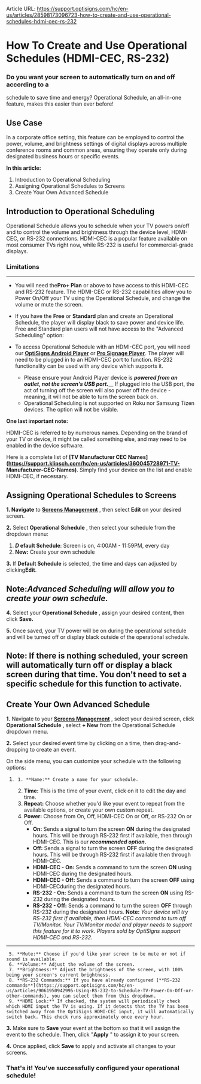 Article URL: https://support.optisigns.com/hc/en-us/articles/28598173096723-how-to-create-and-use-operational-schedules-hdmi-cec-rs-232

# How To Create and Use Operational Schedules (HDMI-CEC, RS-232)

### Do you want your screen to automatically turn on and off according to a
schedule to save time and energy? Operational Schedule, an all-in-one feature,
makes this easier than ever before!

Use Case  
---  
In a corporate office setting, this feature can be employed to control the
power, volume, and brightness settings of digital displays across multiple
conference rooms and common areas, ensuring they operate only during
designated business hours or specific events.  
  
**In this article:**

  1. Introduction to Operational Scheduling
  2. Assigning Operational Schedules to Screens
  3. Create Your Own Advanced Schedule

##  **Introduction to Operational Scheduling**

Operational Schedule allows you to schedule when your TV powers on/off and to
control the volume and brightness through the device level, HDMI-CEC, or
RS-232 connections. HDMI-CEC is a popular feature available on most consumer
TVs right now, while RS-232 is useful for commercial-grade displays.

### Limitations  
  
---  
  
  * You will need the**Pro+ Plan** or above to have access to this HDMI-CEC and RS-232 feature. The HDMI-CEC or RS-232 capabilities allow you to Power On/Off your TV using the Operational Schedule, and change the volume or mute the screen.

  
  
  * If you have the **Free** or **Standard** plan and create an Operational Schedule, the player will display black to save power and device life. Free and Standard plan users will not have access to the "Advanced Scheduling" option:  

  
  
  * To access Operational Schedule with an HDMI-CEC port, you will need our [**OptiSigns Android Player**](https://shop.optisigns.com/products/optisigns-android-stick-player-2) or [**Pro Signage Player**](https://shop.optisigns.com/products/optisigns-digital-signage-player). The player will need to be plugged in to an HDMI-CEC port to function. RS-232 functionality can be used with any device which supports it. 
    * Please ensure your Android Player device is **_powered from an outlet, not the screen's USB port._**__ If plugged into the USB port, the act of turning off the screen will also power off the device - meaning, it will not be able to turn the screen back on.
    * Operational Scheduling is not supported on Roku nor Samsung Tizen devices. The option will not be visible.

  
  
**One last important note:**

HDMI-CEC is referred to by numerous names. Depending on the brand of your TV
or device, it might be called something else, and may need to be enabled in
the device software.

Here is a complete list of **[TV Manufacturer CEC
Names](https://support.klipsch.com/hc/en-us/articles/360045728971-TV-
Manufacturer-CEC-Names)**. Simply find your device on the list and enable
HDMI-CEC, if necessary.

##  **Assigning Operational Schedules to Screens**

**1\. Navigate** to **[Screens
Management](https://app.optisigns.com/app/screenManagement)** , then select
**Edit** on your desired screen.

**2.** Select **Operational Schedule** , then select your schedule from the
dropdown menu:

  1. **_D_ efault Schedule**: Screen is on, 4:00AM - 11:59PM, every day
  2. **New:** Create your own schedule

**3.** If **Default Schedule** is selected, the time and days can adjusted by
clicking**Edit**.

**Note:_Advanced Scheduling_** _will allow you to create your own schedule._  
---  
  
**4.** Select your **Operational Schedule** , assign your desired content,
then click **Save.**

**5.** Once saved, your TV power will be on during the operational schedule
and will be turned off or display black outside of the operational schedule.

Note: If there is nothing scheduled, your screen will automatically turn off
or display a black screen during that time. You don't need to set a specific
schedule for this function to activate.  
---  
  
##  **Create Your Own Advanced Schedule**

**1.** Navigate to your **[Screens
Management](https://app.optisigns.com/app/screenManagement)** , select your
desired screen, click **Operational Schedule** , select **\+ New** from the
Operational Schedule dropdown menu.

**2.** Select your desired event time by clicking on a time, then drag-and-
dropping to create an event.

On the side menu, you can customize your schedule with the following options:

  1.      1. **Name:** Create a name for your schedule.
     2. **Time:** This is the time of your event, click on it to edit the day and time.
     3. **Repeat:** Choose whether you'd like your event to repeat from the available options, or create your own custom repeat.
     4. **Power:** Choose from On, Off, HDMI-CEC On or Off, or RS-232 On or Off. 
        * **On:** Sends a signal to turn the screen **ON** during the designated hours. This will be through RS-232 first if available, then through HDMI-CEC. This is our _**recommended option.**_
        * **Off:** Sends a signal to turn the screen **OFF** during the designated hours. This will be through RS-232 first if available then through HDMI-CEC.
        * **HDMI-CEC - On:** Sends a command to turn the screen **ON** using HDMI-CEC during the designated hours.
        * **HDMI-CEC - Off:** Sends a command to turn the screen **OFF** using HDMI-CECduring the designated hours.
        * **RS-232 - On:** Sends a command to turn the screen **ON** using RS-232 during the designated hours.
        * **RS-232 - Off:** Sends a command to turn the screen **OFF** through RS-232 during the designated hours.  **Note:** _Your device will try RS-232 first if available, then HDMI-CEC command to turn off TV/Monitor. Your TV/Monitor model and player needs to support this feature for it to work. Players sold by OptiSigns support HDMI-CEC and RS-232._  
---  
     5. **Mute:** Choose if you'd like your screen to be mute or not if sound is available.
     6. **Volume:** Adjust the volume of the screen.
     7. **Brightness:** Adjust the brightness of the screen, with 100% being your screen's current brightness.
     8. **RS-232 Commands:** If you have already configured [**RS-232 commands**](https://support.optisigns.com/hc/en-us/articles/9061950942995-Using-RS-232-to-Schedule-TV-Power-On-Off-or-other-commands), you can select them from this dropdown.
     9. **HDMI Lock:** If checked, the system will periodically check which HDMI input the TV is using. If it detects that the TV has been switched away from the OptiSigns HDMI-CEC input, it will automatically switch back. This check runs approximately once every hour.

**3.** Make sure to **Save** your event at the bottom so that it will assign
the event to the schedule. Then, click "**Apply** " to assign it to your
screen.

**4.** Once applied, click **Save** to apply and activate all changes to your
screens.

### **That's it! You've successfully configured your operational schedule!**


